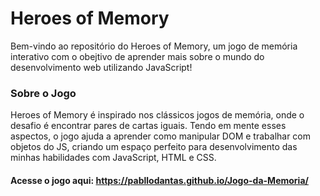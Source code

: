# Heroes of Memory

Bem-vindo ao repositório do Heroes of Memory, um jogo de memória interativo com o obejtivo de aprender mais sobre o mundo do desenvolvimento web utilizando JavaScript!

### Sobre o Jogo

Heroes of Memory é inspirado nos clássicos jogos de memória, onde o desafio é encontrar pares de cartas iguais. Tendo em mente esses aspectos, o jogo ajuda a aprender como manipular DOM e trabalhar com objetos do JS, criando um espaço perfeito para desenvolvimento das minhas habilidades com JavaScript, HTML e CSS.

#### Acesse o jogo aqui: https://pabllodantas.github.io/Jogo-da-Memoria/
